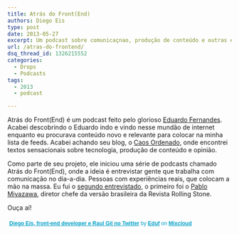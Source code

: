```yaml
---
title: Atrás do Front(End)
authors: Diego Eis
type: post
date: 2013-05-27
excerpt: Um podcast sobre comunicaçnao, produção de conteúdo e outras experiências.
url: /atras-do-frontend/
dsq_thread_id: 1326215552
categories:
  - Drops
  - Podcasts
tags:
  - 2013
  - podcast

---
```

Atrás do Front(End) é um podcast feito pelo glorioso [Eduardo Fernandes][1]. Acabei descobrindo o Eduardo indo e vindo nesse mundão de internet enquanto eu procurava conteúdo novo e relevante para colocar na minha lista de feeds. Acabei achando seu blog, o [Caos Ordenado][2], onde encontrei textos sensacionais sobre tecnologia, produção de conteúdo e opinião.

Como parte de seu projeto, ele iniciou uma série de podcasts chamado Atrás do Front(End), onde a ideia é entrevistar gente que trabalha com comunicação no dia-a-dia. Pessoas com experiências reais, que colocam a mão na massa. Eu fui o [segundo entrevistado][3], o primeiro foi o [Pablo Miyazawa][4], diretor chefe da versão brasileira da Revista Rolling Stone.

Ouça aí!



<div style="clear:both; height:3px; width:auto;">
</div>

<p style="display:block; font-size:12px; font-family:Helvetica, Arial, sans-serif; margin:0; padding: 3px 4px; color:#02a0c7; width:auto;">
  <a href="http://www.mixcloud.com/eduf/diego-eis-front-end-developer-e-raul-gil-no-twitter/?utm_source=widget&utm_medium=web&utm_campaign=base_links&utm_term=resource_link" target="_blank" style="color:#02a0c7; font-weight:bold;">Diego Eis, front-end developer e Raul Gil no Twitter</a><span> by </span><a href="http://www.mixcloud.com/eduf/?utm_source=widget&utm_medium=web&utm_campaign=base_links&utm_term=profile_link" target="_blank" style="color:#02a0c7; font-weight:bold;">Eduf</a><span> on </span><a href="http://www.mixcloud.com/?utm_source=widget&#038;utm_medium=web&#038;utm_campaign=base_links&#038;utm_term=homepage_link" target="_blank" style="color:#02a0c7; font-weight:bold;"> Mixcloud</a>
</p>

<div style="clear:both; height:3px;">
</div>

 [1]: http://twitter.com/eduf
 [2]: http://caosordenado.com/
 [3]: http://caosordenado.com/atras-do-front-End-diego-eis/
 [4]: http://caosordenado.com/atras-do-front/
